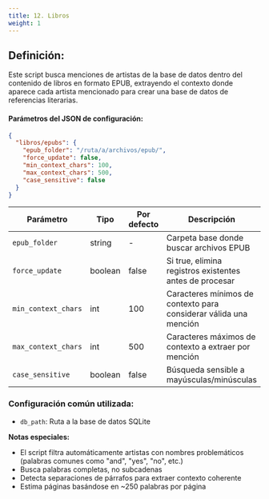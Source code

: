 ```yaml
---
title: 12. Libros
weight: 1
---
```


## Definición:

Este script busca menciones de artistas de la base de datos dentro del contenido de libros en formato EPUB, extrayendo el contexto donde aparece cada artista mencionado para crear una base de datos de referencias literarias.

#### Parámetros del JSON de configuración:

```json
{
  "libros/epubs": {
    "epub_folder": "/ruta/a/archivos/epub/",
    "force_update": false,
    "min_context_chars": 100,
    "max_context_chars": 500,
    "case_sensitive": false
  }
}
```

|Parámetro|Tipo|Por defecto|Descripción|
|---|---|---|---|
|`epub_folder`|string|-|Carpeta base donde buscar archivos EPUB|
|`force_update`|boolean|false|Si true, elimina registros existentes antes de procesar|
|`min_context_chars`|int|100|Caracteres mínimos de contexto para considerar válida una mención|
|`max_context_chars`|int|500|Caracteres máximos de contexto a extraer por mención|
|`case_sensitive`|boolean|false|Búsqueda sensible a mayúsculas/minúsculas|

### Configuración común utilizada:

- `db_path`: Ruta a la base de datos SQLite

**Notas especiales:**

- El script filtra automáticamente artistas con nombres problemáticos (palabras comunes como "and", "yes", "no", etc.)
- Busca palabras completas, no subcadenas
- Detecta separaciones de párrafos para extraer contexto coherente
- Estima páginas basándose en ~250 palabras por página

